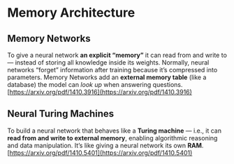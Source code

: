 # Memory Architecture

## **Memory Networks**

To give a neural network **an explicit “memory”** it can read from and write to — instead of storing all knowledge inside its weights. Normally, neural networks “forget” information after training because it’s compressed into parameters. Memory Networks add an **external memory table** (like a database) the model can _look up_ when answering questions. [https://arxiv.org/pdf/1410.3916](https://arxiv.org/pdf/1410.3916)

## Neural Turing Machines

To build a neural network that behaves like a **Turing machine** — i.e., it can **read from and write to external memory**, enabling algorithmic reasoning and data manipulation. It’s like giving a neural network its own **RAM**. [https://arxiv.org/pdf/1410.5401](https://arxiv.org/pdf/1410.5401)
